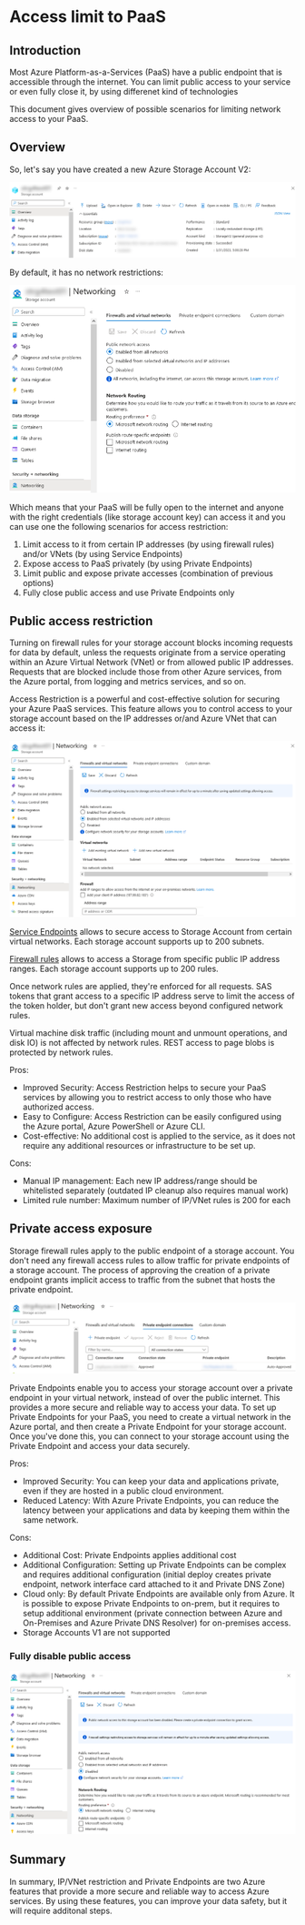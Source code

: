 # Access limit to PaaS 

## Introduction

Most Azure Platform-as-a-Services (PaaS) have a public endpoint that is accessible through the internet. You can limit public access to your service or even fully close it, by using differenet kind of technologies

This document gives overview of possible scenarios for limiting network access to your PaaS.

## Overview

So, let's say you have created a new Azure Storage Account V2:

![](/images/network/storage_v2_example.png)

By default, it has no network restrictions:

![](/images/network/storage_net_default.png)

Which means that your PaaS will be fully open to the internet and anyone with the right credentials (like storage account key) can access it and you can use one the following scenarios for access restriction:
1. Limit access to it from certain IP addresses (by using firewall rules) and/or VNets (by using Service Endpoints)
2. Expose access to PaaS privately (by using Private Endpoints)
3. Limit public and expose private accesses (combination of previous options)
4. Fully close public access and use Private Endpoints only

## Public access restriction

Turning on firewall rules for your storage account blocks incoming requests for data by default, unless the requests originate from a service operating within an Azure Virtual Network (VNet) or from allowed public IP addresses. Requests that are blocked include those from other Azure services, from the Azure portal, from logging and metrics services, and so on.

Access Restriction is a powerful and cost-effective solution for securing your Azure PaaS services. This feature allows you to control access to your storage account based on the IP addresses or/and Azure VNet that can access it:

![](/images/network/storage_net_limit.png)

[Service Endpoints](https://learn.microsoft.com/en-us/azure/virtual-network/virtual-network-service-endpoints-overview) allows to secure access to Storage Account from certain virtual networks. Each storage account supports up to 200 subnets.

[Firewall rules](https://learn.microsoft.com/en-us/azure/storage/common/storage-network-security?tabs=azure-portal#grant-access-from-an-internet-ip-range) allows to access a Storage from specific public IP address ranges. Each storage account supports up to 200 rules.

Once network rules are applied, they're enforced for all requests. SAS tokens that grant access to a specific IP address serve to limit the access of the token holder, but don't grant new access beyond configured network rules.

Virtual machine disk traffic (including mount and unmount operations, and disk IO) is not affected by network rules. REST access to page blobs is protected by network rules.

Pros: 

* Improved Security: Access Restriction helps to secure your PaaS services by allowing you to restrict access to only those who have authorized access. 
* Easy to Configure: Access Restriction can be easily configured using the Azure portal, Azure PowerShell or Azure CLI. 
* Cost-effective: No additional cost is applied to the service, as it does not require any additional resources or infrastructure to be set up.

Cons: 
* Manual IP management: Each new IP address/range should be whitelisted separately (outdated IP cleanup also requires manual work)
* Limited rule number: Maximum number of IP/VNet rules is 200 for each

## Private access exposure

Storage firewall rules apply to the public endpoint of a storage account. You don't need any firewall access rules to allow traffic for private endpoints of a storage account. The process of approving the creation of a private endpoint grants implicit access to traffic from the subnet that hosts the private endpoint.

![](/images/network/storage_net_priv_endpoint.png)

Private Endpoints enable you to access your storage account over a private endpoint in your virtual network, instead of over the public internet. This provides a more secure and reliable way to access your data. 
To set up Private Endpoints for your PaaS, you need to create a virtual network in the Azure portal, and then create a Private Endpoint for your storage account. Once you've done this, you can connect to your storage account using the Private Endpoint and access your data securely. 

Pros: 
* Improved Security: You can keep your data and applications private, even if they are hosted in a public cloud environment. 
* Reduced Latency: With Azure Private Endpoints, you can reduce the latency between your applications and data by keeping them within the same network.

Cons: 
* Additional Cost: Private Endpoints applies additional cost 
* Additional Configuration: Setting up Private Endpoints can be complex and requires additional configuration (initial deploy creates private endpoint, network interface card attached to it and Private DNS Zone)
* Cloud only: By default Private Endpoints are available only from Azure. It is possible to expose Private Endpoints to on-prem, but it requires to setup additional environment (private connection between Azure and On-Premises and Azure Private DNS Resolver) for on-premises access.
* Storage Accounts V1 are not supported

### Fully disable public access  

![](/images/network/storage_disable.png)

## Summary

In summary, IP/VNet restriction and Private Endpoints are two Azure features that provide a more secure and reliable way to access Azure services. By using these features, you can improve your data safety, but it will require additonal steps.